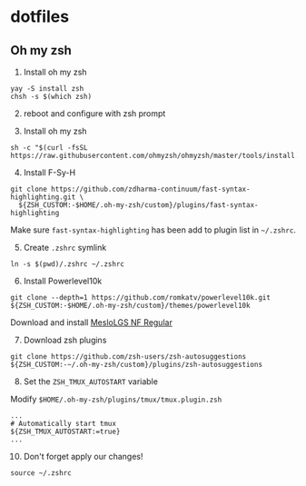 # dotfiles

<!--
My configuration files for:

* Bash
* Zsh 
* Git
* Tmux
    * activate [oh-my-zsh tmux plugin](https://github.com/ohmyzsh/ohmyzsh/tree/master/plugins/tmux), and set `ZSH_TMUX_AUTOSTART` to true.
* Latex
* Vim
    * Use symlink to track the update (must be absolute path): `ln -s ~/Github_repos/dotfiles/vim/vimrc ~/.vimrc`
* ~~Latex includes~~
* ~~Custom scripts~~

There is also a [script](https://github.com/JJGO/dotfiles/blob/master/shell-setup.sh) for easy simlinking the dotfiles

<hr>
-->

## Oh my zsh

1. Install oh my zsh

```
yay -S install zsh
chsh -s $(which zsh)
```

2. reboot and configure with zsh prompt

3. Install oh my zsh

```
sh -c "$(curl -fsSL https://raw.githubusercontent.com/ohmyzsh/ohmyzsh/master/tools/install.sh)"
```

4. Install F-Sy-H

```
git clone https://github.com/zdharma-continuum/fast-syntax-highlighting.git \
  ${ZSH_CUSTOM:-$HOME/.oh-my-zsh/custom}/plugins/fast-syntax-highlighting
```

Make sure `fast-syntax-highlighting` has been add to plugin list in `~/.zshrc`.


5. Create `.zshrc` symlink

```
ln -s $(pwd)/.zshrc ~/.zshrc
```

6. Install Powerlevel10k 

```
git clone --depth=1 https://github.com/romkatv/powerlevel10k.git ${ZSH_CUSTOM:-$HOME/.oh-my-zsh/custom}/themes/powerlevel10k
```

Download and install [MesloLGS NF Regular](https://github.com/romkatv/powerlevel10k#meslo-nerd-font-patched-for-powerlevel10k)

7. Download zsh plugins

```
git clone https://github.com/zsh-users/zsh-autosuggestions ${ZSH_CUSTOM:-~/.oh-my-zsh/custom}/plugins/zsh-autosuggestions
```

8. Set the `ZSH_TMUX_AUTOSTART` variable

Modify `$HOME/.oh-my-zsh/plugins/tmux/tmux.plugin.zsh`

```
...
# Automatically start tmux
${ZSH_TMUX_AUTOSTART:=true}
...
```

10. Don't forget apply our changes!

```
source ~/.zshrc
```
